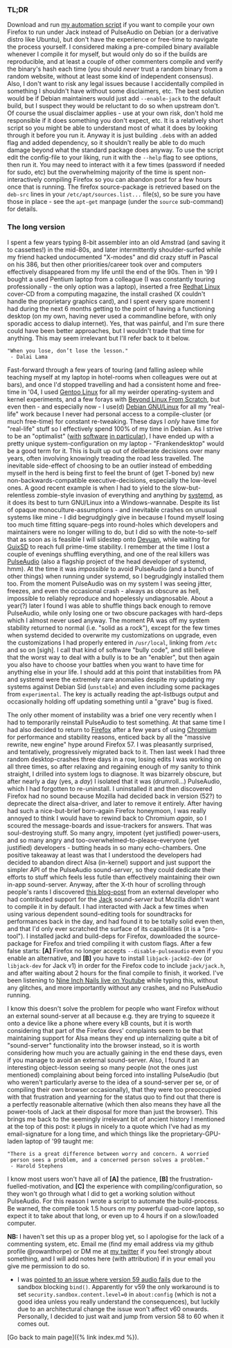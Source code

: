 ### TL;DR

Download and run [my automation script](https://github.com/rowanthorpe/build-jack-fox) if you want to compile
your own Firefox to run under Jack instead of PulseAudio on Debian (or a derivative distro like Ubuntu), but don't
have the experience or free-time to navigate the process yourself. I considered making a pre-compiled binary
available whenever I compile it for myself, but would only do so if the builds are reproducible, and at least a
couple of other commenters compile and verify the binary's hash each time (you should *never* trust a random
binary from a random website, without at least some kind of independent consensus). Also, I don't want to risk any
legal issues because I accidentally compiled in something I shouldn't have without some disclaimers, etc. The best
solution would be if Debian maintainers would just add `--enable-jack` to the default build, but I suspect they
would be reluctant to do so when upstream don't. Of course the usual disclaimer applies - use at your own risk,
don't hold me responsible if it does something you don't expect, etc. It is a relatively short script so you
might be able to understand most of what it does by looking through it before you run it. Anyway it is just building
`.deb`s with an added flag and added dependency, so it shouldn't really be able to do much damage beyond what the
standard package does anyway. To use the script edit the config-file to your liking, run it with the `--help`
flag to see options, then run it. You may need to interact with it a few times (password if needed for sudo, etc)
but the overwhelming majority of the time is spent non-interactively compiling Firefox so you can abandon post
for a few hours once that is running. The firefox source-package is retrieved based on the `deb-src` lines in
your `/etc/apt/sources.list...` file(s), so be sure you have those in place - see the `apt-get` manpage (under
the `source` sub-command) for details.

### The long version

I spent a few years typing 8-bit assembler into an old Amstrad (and saving it to cassettes!) in the mid-80s, and
later intermittently shoulder-surfed while my friend hacked undocumented "X-modes" and did crazy stuff in Pascal
on his 386, but then other priorities/career took over and computers effectively disappeared from my life until
the end of the 90s. Then in '99 I bought a used Pentium laptop from a colleague (I was constantly touring
professionally - the only option was a laptop), inserted a free [Redhat Linux](https://www.redhat.com) cover-CD
from a computing magazine, the install crashed (X couldn't handle the proprietary graphics card), and I spent
every spare moment I had during the next 6 months getting to the point of having a functioning desktop (on my own,
having never used a commandline before, with only sporadic access to dialup internet). Yes, that was painful, and
I'm sure there could have been better approaches, but I wouldn't trade that time for anything. This may seem
irrelevant but I'll refer back to it below.

    "When you lose, don’t lose the lesson."
     - Dalai Lama

Fast-forward through a few years of touring (and falling asleep while teaching myself at my laptop in hotel-rooms
when colleagues were out at bars), and once I'd stopped travelling and had a consistent home and
free-time in '04, I used [Gentoo Linux](https://www.gentoo.org) for all my weirder operating-system and kernel
experiments, and a few forays with [Beyond Linux From Scratch](http://www.linuxfromscratch.org/blfs), but
even then - and especially now - I use(d) [Debian GNU/Linux](https://www.debian.org) for all my "real-life" work
because I never had personal access to a compile-cluster (or much free-time) for constant re-tweaking. These days
I *only* have time for "real-life" stuff so I effectively spend 100% of my time in Debian. As I strive to be an
"optimalist" ([with](http://www.escapingthe9to5.com/optimalism/optimalism)
[software](http://bighealthyme.com/perfectionist-to-optimalist)
[in particular](https://www.leadershipnow.com/leadingblog/2009/04/are_you_a_perfectionist_or_an.html)), I have
ended up with a pretty unique system-configuration on my laptop - "Frankendesktop" would be a good term for it.
This is built up out of deliberate decisions over many years, often involving knowingly treading the road less
travelled. The inevitable side-effect of choosing to be an outlier instead of embedding myself in the herd is
being first to feel the brunt of (get T-boned by) new non-backwards-compatible executive-decisions, especially
the low-level ones. A good recent example is when I had to yield to the slow-but-relentless zombie-style invasion
of everything and anything by [systemd](https://freedesktop.org/wiki/Software/systemd), as it does its best to
turn GNU/Linux into a Windows-wannabe. Despite its list of opaque monoculture-assumptions - and inevitable
crashes on unusual systems like mine - I did begrudgingly give in because I found myself losing too much time
fitting square-pegs into round-holes which developers and maintainers were no longer willing to do, but I did so
with the note-to-self that as soon as is feasible I will sidestep onto [Devuan](https://devuan.org), while
waiting for [GuixSD](https://www.gnu.org/software/guix) to reach full prime-time stability. I remember at the
time I lost a couple of evenings shuffling everything, and one of the real killers was
[PulseAudio](https://www.freedesktop.org/wiki/Software/PulseAudio) (also a flagship project of the head developer
of systemd, hmm). At the time it was *impossible* to avoid PulseAudio (and a bunch of other things) when running
under systemd, so I begrudgingly installed them too. From the moment PulseAudio was on my system I was seeing
jitter, freezes, and even the occasional crash - always as obscure as hell, impossible to reliably reproduce and
hopelessly undiagnosable. About a year(?) later I found I was able to shuffle things back enough to remove
PulseAudio, while only losing one or two obscure packages with hard-deps which I almost never used anyway. The
moment PA was off my system stability returned to normal (i.e. "solid as a rock"), except for the few times when
systemd decided to overwrite my customizations on upgrade, even the customizations I had properly entered in
`/usr/local`, linking from `/etc` and so on [sigh]. I call that kind of software "bully code", and still believe
that the worst way to deal with a bully is to be an "enabler", but then again you also have to choose your battles
when you want to have time for anything else in your life. I should add at this point that instabilities from PA
and systemd were the extremely rare anomalies despite my updating my systems against Debian Sid (`unstable`) and
even including some packages from `experimental`. The key is actually reading the apt-listbugs output and
occasionally holding off updating something until a "grave" bug is fixed.

The only other moment of instability was a brief one very recently when I had to temporarily reinstall PulseAudio
to test something. At that same time I had also decided to return to [Firefox](https://www.mozilla.org/firefox)
after a few years of using [Chromium](https://www.chromium.org) for performance and stability reasons, enticed
back by all the "massive rewrite, new engine" hype around Firefox 57. I was pleasantly surprised, and tentatively,
progressively migrated back to it. Then last week I had three random desktop-crashes three days in a row, losing
edits I was working on all three times, so after relaxing and regaining enough of my sanity to think straight, I
drilled into system logs to diagnose. It was bizarrely obscure, but after nearly a day (yes, a *day*) I isolated
that it was (drumroll...) PulseAudio, which I had forgotten to re-uninstall. I uninstalled it and then discovered
Firefox had no sound because Mozilla had decided back in version (52?) to deprecate the direct alsa-driver, and
later to remove it entirely. After having had such a nice-but-brief born-again Firefox honeymoon, I was really
annoyed to think I would have to rewind back to Chromium *again*, so I scoured the message-boards and
issue-trackers for answers. That was soul-destroying stuff. So many angry, impotent (yet justified) power-users,
and so many angry and too-overwhelmed-to-please-everyone (yet justified) developers - butting heads in so many
echo-chambers. One positive takeaway at least was that I understood the developers had decided to abandon direct
Alsa (in-kernel) support and just support the simpler API of the PulseAudio sound-*server*, so they could
dedicate their efforts to stuff which feels less futile than effectively maintaining their own in-app
sound-server. Anyway, after the X-th hour of scrolling through people's rants I discovered
[this blog-post](http://www.zamaudio.com/?p=1580) from an external developer who had contributed support for the
[Jack](http://www.jackaudio.org/) sound-*server* but Mozilla didn't want to compile it in by default. I had
interacted with Jack a few times when using various dependent sound-editing tools for soundtracks for
performances back in the day, and had found it to be totally solid even then, and that I'd only ever scratched
the surface of its capabilities (it is a "pro-tool"). I installed jackd and build-deps for Firefox, downloaded
the source-package for Firefox and tried compiling it with custom flags. After a few false starts: **[A]**
Firefox no longer accepts `--disable-pulseaudio` even if you enable an alternative, and **[B]** you have to
install `libjack-jackd2-dev` (or `libjack-dev` for Jack v1) in order for the Firefox code to include
`jack/jack.h`, and after waiting about 2 hours for the final compile to finish, it worked. I've been listening
to [Nine Inch Nails live on Youtube](https://www.youtube.com/watch?v=LBC3NXnN8y4) while typing this, without any
glitches, and more importantly without any crashes, and no PulseAudio running.

I know this doesn't solve the problem for people who want Firefox without an external sound-server at all because
e.g. they are trying to squeeze it onto a device like a phone where every kB counts, but it is worth considering
that part of the Firefox devs' complaints seem to be that maintaining support for Alsa means they end up
internalizing quite a bit of "sound-server" functionality into the browser instead, so it is worth considering
how much you are actually gaining in the end these days, even if you manage to avoid an external sound-server.
Also, I found it an interesting object-lesson seeing so many people (not the ones just mentioned) complaining
about being forced into installing PulseAudio (but who weren't particularly averse to the idea of a sound-server
per se, or of compiling their own browser occasionally), that they were too preoccupied with that frustration and
yearning for the status quo to find out that there is a perfectly reasonable alternative (which then also means
they have all the power-tools of Jack at their disposal for more than just the browser). This brings me back to
the seemingly irrelevant bit of ancient history I mentioned at the top of this post: it plugs in nicely to a
quote which I've had as my email-signature for a long time, and which things like the proprietary-GPU-laden
laptop of '99 taught me:

    "There is a great difference between worry and concern. A worried
     person sees a problem, and a concerned person solves a problem."
     - Harold Stephens

I know most users won't have all of **[A]** the patience, **[B]** the frustration-fuelled-motivation, and **[C]**
the experience with compiling/configuration, so they won't go through what I did to get a working solution without
PulseAudio. For this reason I wrote a script to automate the build-process. Be warned, the compile took 1.5
hours on my powerful quad-core laptop, so expect it to take about that long, or even up to 4 hours if on a
slow/loaded computer.

**NB:** I haven't set this up as a proper blog yet, so I apologise for the lack of a commenting system, etc. Email
me (find my email address via my github profile @rowanthorpe) or DM me at [my twitter](https://twitter.com/rowanthorpe)
if you feel strongly about something, and I will add notes here (with attribution) if in your email you give me
permission to do so.

* I was [pointed to an issue where version 59 audio fails](https://twitter.com/malkavianbilbao/status/974698569331625984)
  due to the sandbox blocking `bind()`. Apparently for v59 the only workaround is to set
  `security.sandbox.content.level=0` in `about:config` (which is not a good idea unless you really understand the
  consequences), but luckily due to an architectural change the issue won't affect v60 onwards. Personally, I decided
  to just wait and jump from version 58 to 60 when it comes out.

[Go back to main page]({% link index.md %}).
